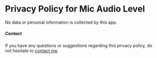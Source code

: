 # Privacy Policy for Mic Audio Level

No data or personal information is collected by this app.

##### Contact

If you have any questions or suggestions regarding this privacy policy, do not hesitate to [contact me](https://clemstation.com/contact).